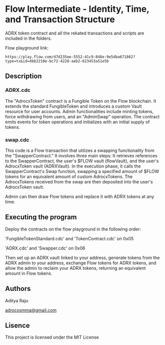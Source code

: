 # Flow Intermediate - Identity, Time, and Transaction Structure

ADRX token contract and all the rekated transactions and scripts are included in the folders.

Flow playground link:

```
https://play.flow.com/d7d235ee-5552-41c9-848e-9e5dba671862?type=tx&id=4bb2210e-bc72-4228-aeb2-623453a51e5b

```
## Description

### ADRX.cdc

The "AdrocxToken" contract is a Fungible Token on the Flow blockchain. It extends the standard FungibleToken and introduces a custom Vault resource for user accounts. Admin functionalities include minting tokens, force withdrawing from users, and an "AdminSwap" operation. The contract emits events for token operations and initializes with an initial supply of tokens.

### swap.cdc

This code is a Flow transaction that utilizes a swapping functionality from the "SwapperContract." It involves three main steps:
It retrieves references to the SwapperContract, the user's $FLOW vault (flowVault), and the user's AdrocxToken vault (ADRXVault).
In the execution phase, it calls the SwapperContract's Swap function, swapping a specified amount of $FLOW tokens for an equivalent amount of custom AdrocxTokens.
The AdrocxTokens received from the swap are then deposited into the user's AdrocxToken vault.

Admin can then draw Flow tokens and replace it with ADRX tokens at any time.

## Executing the program

Deploy the contracts on the flow playground in the following order:

'FungibleTokenStandard.cdc' and 'TokenContract.cdc' on 0x05

'ADRX.cdc' and 'Swapper.cdc' on 0x06

Then set up an ADRX vault linked to your address, generate tokens from the ADRX admin to your address, exchange Flow tokens for ADRX tokens, and allow the admin to reclaim your ADRX tokens, returning an equivalent amount in Flow tokens.

## Authors

Aditya Raju

adrocxsmma@gmail.com

## Lisence

This project is licensed under the MIT License 
